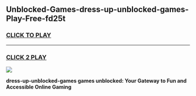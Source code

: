 
## Unblocked-Games-dress-up-unblocked-games-Play-Free-fd25t
<h3>
<a href="https://premium76.site?title=dress-up-unblocked-games&ref=18A1">CLICK TO PLAY</a></h3>
<hr>

<h3>
<a href="https://premium76.site?title=dress-up-unblocked-games&ref=18A1">CLICK 2 PLAY</a>
  
</h3>

<a href="https://premium76.site?title=dress-up-unblocked-games&ref=18A1"><img src="https://clearcache.store/games.png"></a>


**dress-up-unblocked-games games unblocked: Your Gateway to Fun and Accessible Online Gaming**
